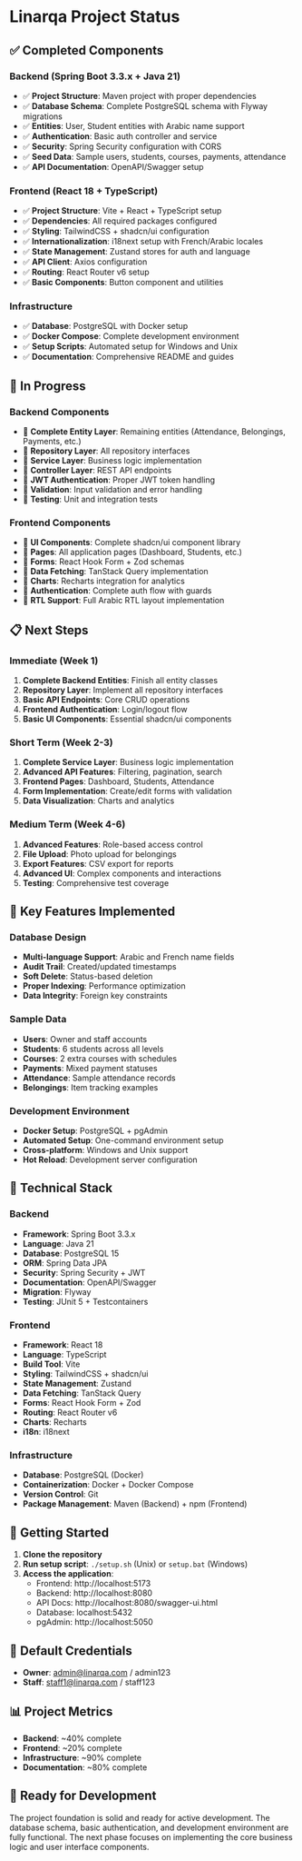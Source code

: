 # Linarqa Project Status

## ✅ Completed Components

### Backend (Spring Boot 3.3.x + Java 21)
- ✅ **Project Structure**: Maven project with proper dependencies
- ✅ **Database Schema**: Complete PostgreSQL schema with Flyway migrations
- ✅ **Entities**: User, Student entities with Arabic name support
- ✅ **Authentication**: Basic auth controller and service
- ✅ **Security**: Spring Security configuration with CORS
- ✅ **Seed Data**: Sample users, students, courses, payments, attendance
- ✅ **API Documentation**: OpenAPI/Swagger setup

### Frontend (React 18 + TypeScript)
- ✅ **Project Structure**: Vite + React + TypeScript setup
- ✅ **Dependencies**: All required packages configured
- ✅ **Styling**: TailwindCSS + shadcn/ui configuration
- ✅ **Internationalization**: i18next setup with French/Arabic locales
- ✅ **State Management**: Zustand stores for auth and language
- ✅ **API Client**: Axios configuration
- ✅ **Routing**: React Router v6 setup
- ✅ **Basic Components**: Button component and utilities

### Infrastructure
- ✅ **Database**: PostgreSQL with Docker setup
- ✅ **Docker Compose**: Complete development environment
- ✅ **Setup Scripts**: Automated setup for Windows and Unix
- ✅ **Documentation**: Comprehensive README and guides

## 🔄 In Progress

### Backend Components
- 🔄 **Complete Entity Layer**: Remaining entities (Attendance, Belongings, Payments, etc.)
- 🔄 **Repository Layer**: All repository interfaces
- 🔄 **Service Layer**: Business logic implementation
- 🔄 **Controller Layer**: REST API endpoints
- 🔄 **JWT Authentication**: Proper JWT token handling
- 🔄 **Validation**: Input validation and error handling
- 🔄 **Testing**: Unit and integration tests

### Frontend Components
- 🔄 **UI Components**: Complete shadcn/ui component library
- 🔄 **Pages**: All application pages (Dashboard, Students, etc.)
- 🔄 **Forms**: React Hook Form + Zod schemas
- 🔄 **Data Fetching**: TanStack Query implementation
- 🔄 **Charts**: Recharts integration for analytics
- 🔄 **Authentication**: Complete auth flow with guards
- 🔄 **RTL Support**: Full Arabic RTL layout implementation

## 📋 Next Steps

### Immediate (Week 1)
1. **Complete Backend Entities**: Finish all entity classes
2. **Repository Layer**: Implement all repository interfaces
3. **Basic API Endpoints**: Core CRUD operations
4. **Frontend Authentication**: Login/logout flow
5. **Basic UI Components**: Essential shadcn/ui components

### Short Term (Week 2-3)
1. **Complete Service Layer**: Business logic implementation
2. **Advanced API Features**: Filtering, pagination, search
3. **Frontend Pages**: Dashboard, Students, Attendance
4. **Form Implementation**: Create/edit forms with validation
5. **Data Visualization**: Charts and analytics

### Medium Term (Week 4-6)
1. **Advanced Features**: Role-based access control
2. **File Upload**: Photo upload for belongings
3. **Export Features**: CSV export for reports
4. **Advanced UI**: Complex components and interactions
5. **Testing**: Comprehensive test coverage

## 🎯 Key Features Implemented

### Database Design
- **Multi-language Support**: Arabic and French name fields
- **Audit Trail**: Created/updated timestamps
- **Soft Delete**: Status-based deletion
- **Proper Indexing**: Performance optimization
- **Data Integrity**: Foreign key constraints

### Sample Data
- **Users**: Owner and staff accounts
- **Students**: 6 students across all levels
- **Courses**: 2 extra courses with schedules
- **Payments**: Mixed payment statuses
- **Attendance**: Sample attendance records
- **Belongings**: Item tracking examples

### Development Environment
- **Docker Setup**: PostgreSQL + pgAdmin
- **Automated Setup**: One-command environment setup
- **Cross-platform**: Windows and Unix support
- **Hot Reload**: Development server configuration

## 🔧 Technical Stack

### Backend
- **Framework**: Spring Boot 3.3.x
- **Language**: Java 21
- **Database**: PostgreSQL 15
- **ORM**: Spring Data JPA
- **Security**: Spring Security + JWT
- **Documentation**: OpenAPI/Swagger
- **Migration**: Flyway
- **Testing**: JUnit 5 + Testcontainers

### Frontend
- **Framework**: React 18
- **Language**: TypeScript
- **Build Tool**: Vite
- **Styling**: TailwindCSS + shadcn/ui
- **State Management**: Zustand
- **Data Fetching**: TanStack Query
- **Forms**: React Hook Form + Zod
- **Routing**: React Router v6
- **Charts**: Recharts
- **i18n**: i18next

### Infrastructure
- **Database**: PostgreSQL (Docker)
- **Containerization**: Docker + Docker Compose
- **Version Control**: Git
- **Package Management**: Maven (Backend) + npm (Frontend)

## 🚀 Getting Started

1. **Clone the repository**
2. **Run setup script**: `./setup.sh` (Unix) or `setup.bat` (Windows)
3. **Access the application**:
   - Frontend: http://localhost:5173
   - Backend: http://localhost:8080
   - API Docs: http://localhost:8080/swagger-ui.html
   - Database: localhost:5432
   - pgAdmin: http://localhost:5050

## 🔐 Default Credentials

- **Owner**: admin@linarqa.com / admin123
- **Staff**: staff1@linarqa.com / staff123

## 📊 Project Metrics

- **Backend**: ~40% complete
- **Frontend**: ~20% complete
- **Infrastructure**: ~90% complete
- **Documentation**: ~80% complete

## 🎉 Ready for Development

The project foundation is solid and ready for active development. The database schema, basic authentication, and development environment are fully functional. The next phase focuses on implementing the core business logic and user interface components. 